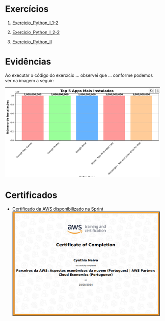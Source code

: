 
# Exercícios


1. [Exercicio_Python_I_1-2](Exercicios/Exercicio_Python_I_1-2)


2. [Exercicio_Python_I_2-2](Exercicios/Exercicio_Python_I_2-2)


3. [Exercicio_Python_II](Exercicios/Exercicio_Python_II)



# Evidências


Ao executar o código do exercício ... observei que ... conforme podemos ver na imagem a seguir:

![Evidencia 1](Evidencias/Primeiro_Teste.png)


# Certificados

- Certificado da AWS disponibilizado na Sprint
![Curso Economia na Nuvem](Certificados/Economias_na_nuvem_AWS.png)


